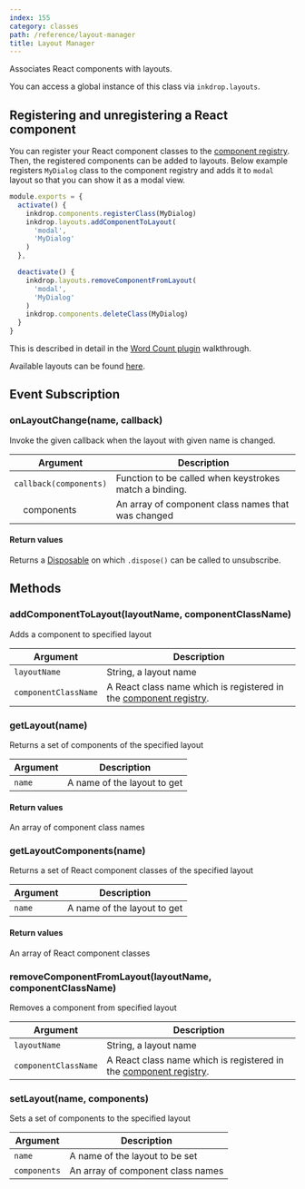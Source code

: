 ```yaml
---
index: 155
category: classes
path: /reference/layout-manager
title: Layout Manager
---
```


Associates React components with layouts.

You can access a global instance of this class via `inkdrop.layouts`.

## Registering and unregistering a React component

You can register your React component classes to the [component registry](/reference/component-manager).
Then, the registered components can be added to layouts.
Below example registers `MyDialog` class to the component registry and adds it to `modal` layout so that you can show it as a modal view.

```js
module.exports = {
  activate() {
    inkdrop.components.registerClass(MyDialog)
    inkdrop.layouts.addComponentToLayout(
      'modal',
      'MyDialog'
    )
  },

  deactivate() {
    inkdrop.layouts.removeComponentFromLayout(
      'modal',
      'MyDialog'
    )
    inkdrop.components.deleteClass(MyDialog)
  }
}
```

This is described in detail in the [Word Count plugin](/manual/plugin-word-count#developing-our-plugin) walkthrough.

Available layouts can be found [here](/reference/state-layouts).

## Event Subscription

### onLayoutChange(name, callback)

Invoke the given callback when the layout with given name is changed.

| Argument | Description |
| -------- | ----------- |
| `callback(components)` | Function to be called when keystrokes match a binding. |
| &emsp;components | An array of component class names that was changed |

#### Return values

Returns a [Disposable](/reference/disposable) on which `.dispose()` can be called to unsubscribe.

## Methods

### addComponentToLayout(layoutName, componentClassName)

Adds a component to specified layout

| Argument | Description |
| -------- | ----------- |
| `layoutName` | String, a layout name |
| `componentClassName` | A React class name which is registered in the [component registry](/reference/component-manager). |

### getLayout(name)

Returns a set of components of the specified layout

| Argument | Description |
| -------- | ----------- |
| `name` | A name of the layout to get |

#### Return values

An array of component class names

### getLayoutComponents(name)

Returns a set of React component classes of the specified layout

| Argument | Description |
| -------- | ----------- |
| `name` | A name of the layout to get |

#### Return values

An array of React component classes

### removeComponentFromLayout(layoutName, componentClassName)

Removes a component from specified layout

| Argument | Description |
| -------- | ----------- |
| `layoutName` | String, a layout name |
| `componentClassName` | A React class name which is registered in the [component registry](/reference/component-manager). |

### setLayout(name, components)

Sets a set of components to the specified layout

| Argument | Description |
| -------- | ----------- |
| `name` | A name of the layout to be set |
| `components` | An array of component class names |
